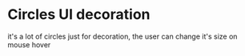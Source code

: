 # Circles UI decoration

it's a lot of circles just for decoration, the user can change it's size on mouse hover
